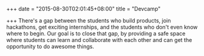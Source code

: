 +++
date = "2015-08-30T02:01:45+08:00"
title = "Devcamp"

+++
There's a gap between the students who build products, join hackathons, get exciting internships, and the students who don't even know where to begin. Our goal is to close that gap, by providing a safe space where students can learn and collaborate with each other and can get the opportunity to do awesome things.
